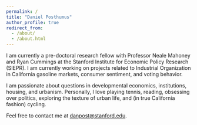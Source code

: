 ```yaml
---
permalink: /
title: "Daniel Posthumus"
author_profile: true
redirect_from: 
  - /about/
  - /about.html
---
```


I am currently a pre-doctoral research fellow with Professor Neale Mahoney and Ryan Cummings at the Stanford Institute for Economic Policy Research (SIEPR). I am currently working on projects related to Industrial Organization in California gasoline markets, consumer sentiment, and voting behavior.

I am passionate about questions in developmental economics, institutions, housing, and urbanism. Personally, I love playing tennis, reading, obsessing over politics, exploring the texture of urban life, and (in true California fashion) cycling.

Feel free to contact me at [danpost@stanford.edu](mailto:danpost@stanford.edu).